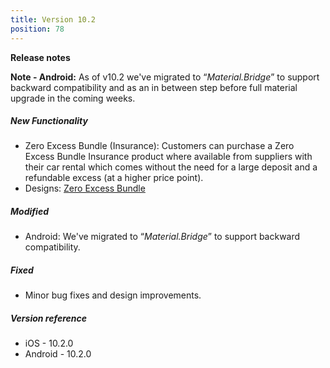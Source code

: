 ```yaml
---
title: Version 10.2
position: 78
---
```


**Release notes**

**Note - Android:** As of v10.2 we've migrated to “_Material.Bridge_” to support backward compatibility and as an in between step before full material upgrade in the coming weeks.

##### New Functionality
* Zero Excess Bundle (Insurance): Customers can purchase a Zero Excess Bundle Insurance product where available from suppliers with their car rental which comes without the need for a large deposit and a refundable excess (at a higher price point).
* Designs: <a href="https://cartrawler.invisionapp.com/share/C6V19MYFBPY#/screens/395426170" target="_blank">Zero Excess Bundle</a>

##### Modified
* Android: We've migrated to “_Material.Bridge_” to support backward compatibility.
 
##### Fixed
* Minor bug fixes and design improvements.

##### Version reference 
* iOS - 10.2.0
* Android - 10.2.0
